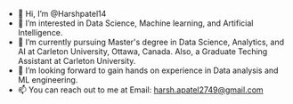 - 👋 Hi, I’m @Harshpatel14
- 👀 I’m interested in Data Science, Machine learning, and Artificial Intelligence.
- 🌱 I’m currently pursuing Master's degree in Data Science, Analytics, and AI at Carleton University, Ottawa, Canada. Also, a Graduate Teching Assistant at Carleton University.
- 💞️ I’m looking forward to gain hands on experience in Data analysis and ML engineering.
- 📫 You can reach out to me at Email: harsh.apatel2749@gmail.com

<!---
Harshpatel14/Harshpatel14 is a ✨ special ✨ repository because its `README.md` (this file) appears on your GitHub profile.
You can click the Preview link to take a look at your changes.
--->
